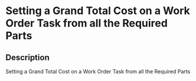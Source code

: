 # Setting a Grand Total Cost on a Work Order Task from all the Required Parts

## Description

Setting a Grand Total Cost on a Work Order Task from all the Required Parts
